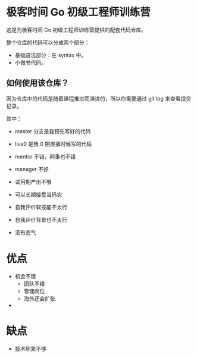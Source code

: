 # 极客时间 Go 初级工程师训练营

这是为极客时间 Go 初级工程师训练营提供的配套代码仓库。

整个仓库的代码可以分成两个部分：
- 基础语法部分：在 syntax 中。
- 小微书代码。

## 如何使用该仓库？

因为仓库中的代码是随着课程推进而演进的，所以你需要通过 git log 来查看提交记录。

其中：
- master 分支是我预先写好的代码
- live0 是我 0 期直播时候写的代码

- mentor 不错，同事也不错
- manager 不好
- 试用期产出不够

- 可以长期接受当码农
- 自我评价软技能不太行
- 自我评价背景也不太行
- 没有底气

# 优点
- 机会不错
  - 团队不错
  - 管理岗位
  - 海外还会扩张
- 

# 缺点
- 技术积累不够

